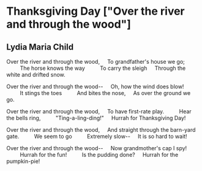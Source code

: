 # Thanksgiving Day ["Over the river and through the wood"]
## Lydia Maria Child
Over the river and through the wood,
    To grandfather's house we go;
         The horse knows the way
         To carry the sleigh
    Through the white and drifted snow.

Over the river and through the wood--
    Oh, how the wind does blow!
         It stings the toes
         And bites the nose,
    As over the ground we go.

Over the river and through the wood,
    To have first-rate play.
         Hear the bells ring,
         "Ting-a-ling-ding!"
    Hurrah for Thanksgiving Day!

Over the river and through the wood,
    And straight through the barn-yard gate.
         We seem to go
         Extremely slow--
    It is so hard to wait!

Over the river and through the wood--
    Now grandmother's cap I spy!
         Hurrah for the fun!
         Is the pudding done?
    Hurrah for the pumpkin-pie!